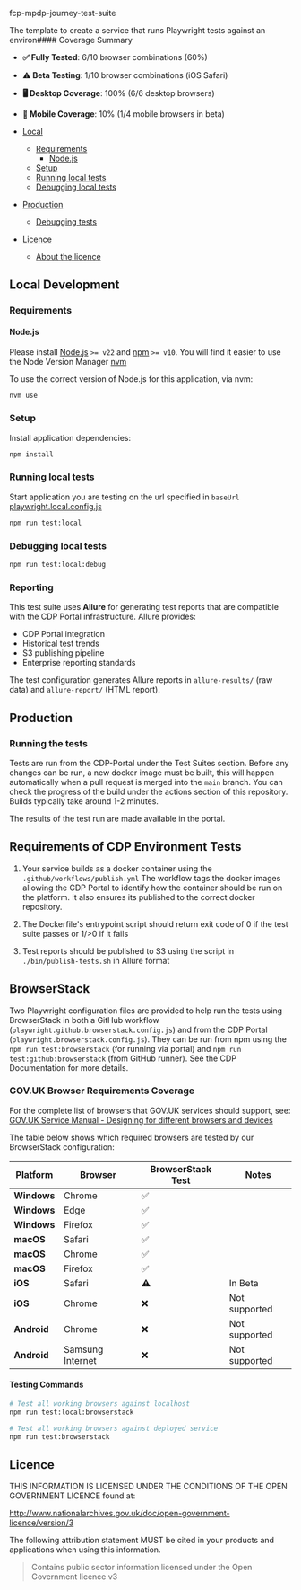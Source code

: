 fcp-mpdp-journey-test-suite

The template to create a service that runs Playwright tests against an environ#### Coverage Summary
- **✅ Fully Tested**: 6/10 browser combinations (60%)
- **⚠️ Beta Testing**: 1/10 browser combinations (iOS Safari)
- **🖥️ Desktop Coverage**: 100% (6/6 desktop browsers)
- **📱 Mobile Coverage**: 10% (1/4 mobile browsers in beta)

- [Local](#local)
  - [Requirements](#requirements)
    - [Node.js](#nodejs)
  - [Setup](#setup)
  - [Running local tests](#running-local-tests)
  - [Debugging local tests](#debugging-local-tests)
- [Production](#production)
  - [Debugging tests](#debugging-tests)
- [Licence](#licence)
  - [About the licence](#about-the-licence)

## Local Development

### Requirements

#### Node.js

Please install [Node.js](http://nodejs.org/) `>= v22` and [npm](https://nodejs.org/) `>= v10`. You will find it
easier to use the Node Version Manager [nvm](https://github.com/creationix/nvm)

To use the correct version of Node.js for this application, via nvm:

```bash
nvm use
```

### Setup

Install application dependencies:

```bash
npm install
```

### Running local tests

Start application you are testing on the url specified in `baseUrl` [playwright.local.config.js](playwright.local.config.js)

```bash
npm run test:local
```

### Debugging local tests

```bash
npm run test:local:debug
```

### Reporting

This test suite uses **Allure** for generating test reports that are compatible with the CDP Portal infrastructure. Allure provides:

- CDP Portal integration
- Historical test trends  
- S3 publishing pipeline
- Enterprise reporting standards

The test configuration generates Allure reports in `allure-results/` (raw data) and `allure-report/` (HTML report).

## Production

### Running the tests

Tests are run from the CDP-Portal under the Test Suites section. Before any changes can be run, a new docker image must be built, this will happen automatically when a pull request is merged into the `main` branch.
You can check the progress of the build under the actions section of this repository. Builds typically take around 1-2 minutes.

The results of the test run are made available in the portal.

## Requirements of CDP Environment Tests

1. Your service builds as a docker container using the `.github/workflows/publish.yml`
   The workflow tags the docker images allowing the CDP Portal to identify how the container should be run on the platform.
   It also ensures its published to the correct docker repository.

2. The Dockerfile's entrypoint script should return exit code of 0 if the test suite passes or 1/>0 if it fails

3. Test reports should be published to S3 using the script in `./bin/publish-tests.sh` in Allure format

## BrowserStack

Two Playwright configuration files are provided to help run the tests using BrowserStack in both a GitHub workflow (`playwright.github.browserstack.config.js`) and from the CDP Portal (`playwright.browserstack.config.js`).
They can be run from npm using the `npm run test:browserstack` (for running via portal) and `npm run test:github:browserstack` (from GitHub runner).
See the CDP Documentation for more details.

### GOV.UK Browser Requirements Coverage

For the complete list of browsers that GOV.UK services should support, see: [GOV.UK Service Manual - Designing for different browsers and devices](https://www.gov.uk/service-manual/technology/designing-for-different-browsers-and-devices)

The table below shows which required browsers are tested by our BrowserStack configuration:

| Platform | Browser | BrowserStack Test | Notes |
|----------|---------|-------------------|-------|
| **Windows** | Chrome | ✅ |  |
| **Windows** | Edge | ✅ |  |
| **Windows** | Firefox | ✅ |  |
| **macOS** | Safari | ✅ |  |
| **macOS** | Chrome | ✅ |  |
| **macOS** | Firefox | ✅ |  |
| **iOS** | Safari | ⚠️ | In Beta |
| **iOS** | Chrome | ❌ | Not supported |
| **Android** | Chrome | ❌ | Not supported |
| **Android** | Samsung Internet | ❌ | Not supported |

#### Testing Commands
```bash
# Test all working browsers against localhost
npm run test:local:browserstack

# Test all working browsers against deployed service
npm run test:browserstack
```

## Licence

THIS INFORMATION IS LICENSED UNDER THE CONDITIONS OF THE OPEN GOVERNMENT LICENCE found at:

<http://www.nationalarchives.gov.uk/doc/open-government-licence/version/3>

The following attribution statement MUST be cited in your products and applications when using this information.

> Contains public sector information licensed under the Open Government licence v3
